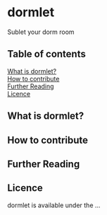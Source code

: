 # dormlet
Sublet your dorm room

## Table of contents
[What is dormlet?](#what-is-dormlet)  
[How to contribute](#how-to-contribute)  
[Further Reading](#further-reading)  
[Licence](#licence)  

## What is dormlet?

## How to contribute


## Further Reading

## Licence 
dormlet is available under the ...
